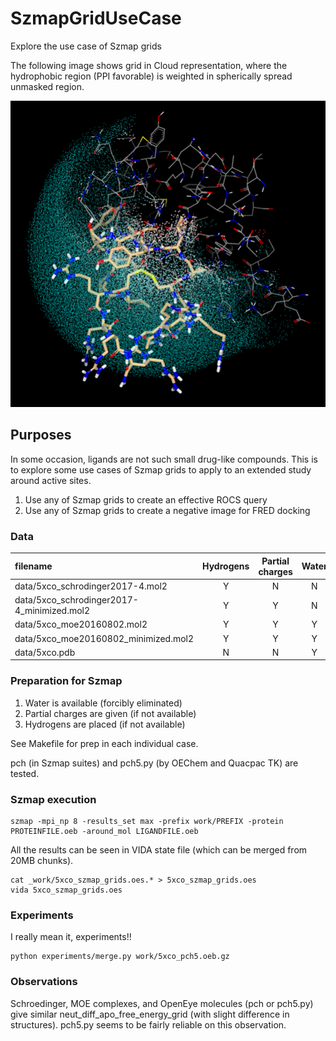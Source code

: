# SzmapGridUseCase
Explore the use case of Szmap grids

The following image shows grid in Cloud representation, where the hydrophobic region (PPI favorable) is weighted in spherically spread unmasked region.

![example](images/example1.png)

## Purposes

In some occasion, ligands are not such small drug-like compounds. This is to explore some use cases of Szmap grids to apply to an extended study around active sites.

1) Use any of Szmap grids to create an effective ROCS query
2) Use any of Szmap grids to create a negative image for FRED docking 

### Data

| filename | Hydrogens | Partial charges | Water |
|:---|:---:|:---:|:---:|
| data/5xco_schrodinger2017-4.mol2           | Y | N | N |
| data/5xco_schrodinger2017-4_minimized.mol2 | Y | Y | N |
| data/5xco_moe20160802.mol2                 | Y | Y | Y |
| data/5xco_moe20160802_minimized.mol2       | Y | Y | Y |
| data/5xco.pdb                              | N | N | Y |

### Preparation for Szmap
1) Water is available (forcibly eliminated)
2) Partial charges are given (if not available)
3) Hydrogens are placed (if not available)

See Makefile for prep in each individual case.

pch (in Szmap suites) and pch5.py (by OEChem and Quacpac TK) are tested.

### Szmap execution
```
szmap -mpi_np 8 -results_set max -prefix work/PREFIX -protein PROTEINFILE.oeb -around_mol LIGANDFILE.oeb
```

All the results can be seen in VIDA state file (which can be merged from 20MB chunks).

```
cat _work/5xco_szmap_grids.oes.* > 5xco_szmap_grids.oes
vida 5xco_szmap_grids.oes
```

### Experiments

I really mean it, experiments!!

```
python experiments/merge.py work/5xco_pch5.oeb.gz
```

### Observations

Schroedinger, MOE complexes, and OpenEye molecules (pch or pch5.py) give similar neut_diff_apo_free_energy_grid (with slight difference in structures). pch5.py seems to be fairly reliable on this observation.
